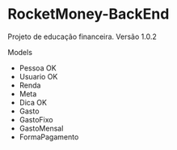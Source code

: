 # RocketMoney-BackEnd
Projeto de educação financeira.
Versão 1.0.2

Models
 - Pessoa OK
 - Usuario OK 
 - Renda
 - Meta
 - Dica OK
 - Gasto
 - GastoFixo
 - GastoMensal
 - FormaPagamento
 